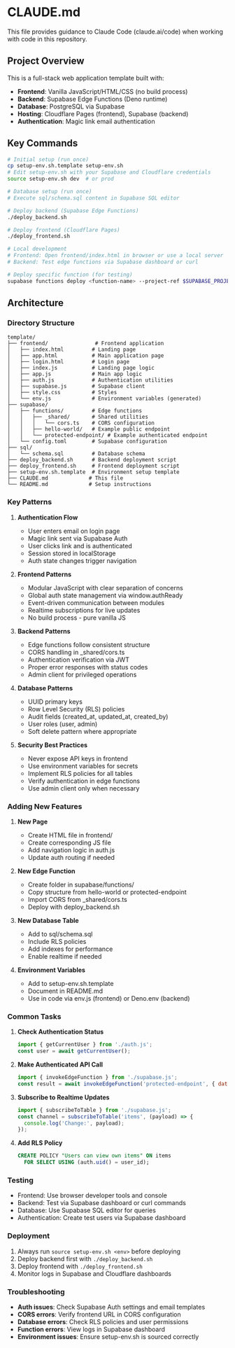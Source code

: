 # CLAUDE.md

This file provides guidance to Claude Code (claude.ai/code) when working with code in this repository.

## Project Overview

This is a full-stack web application template built with:
- **Frontend**: Vanilla JavaScript/HTML/CSS (no build process)
- **Backend**: Supabase Edge Functions (Deno runtime)
- **Database**: PostgreSQL via Supabase
- **Hosting**: Cloudflare Pages (frontend), Supabase (backend)
- **Authentication**: Magic link email authentication

## Key Commands

```bash
# Initial setup (run once)
cp setup-env.sh.template setup-env.sh
# Edit setup-env.sh with your Supabase and Cloudflare credentials
source setup-env.sh dev  # or prod

# Database setup (run once)
# Execute sql/schema.sql content in Supabase SQL editor

# Deploy backend (Supabase Edge Functions)
./deploy_backend.sh

# Deploy frontend (Cloudflare Pages)
./deploy_frontend.sh

# Local development
# Frontend: Open frontend/index.html in browser or use a local server
# Backend: Test edge functions via Supabase dashboard or curl

# Deploy specific function (for testing)
supabase functions deploy <function-name> --project-ref $SUPABASE_PROJECT_REF
```

## Architecture

### Directory Structure
```
template/
├── frontend/               # Frontend application
│   ├── index.html         # Landing page
│   ├── app.html           # Main application page
│   ├── login.html         # Login page
│   ├── index.js           # Landing page logic
│   ├── app.js             # Main app logic
│   ├── auth.js            # Authentication utilities
│   ├── supabase.js        # Supabase client
│   ├── style.css          # Styles
│   └── env.js             # Environment variables (generated)
├── supabase/
│   ├── functions/         # Edge functions
│   │   ├── _shared/       # Shared utilities
│   │   │   └── cors.ts    # CORS configuration
│   │   ├── hello-world/   # Example public endpoint
│   │   └── protected-endpoint/ # Example authenticated endpoint
│   └── config.toml        # Supabase configuration
├── sql/
│   └── schema.sql         # Database schema
├── deploy_backend.sh      # Backend deployment script
├── deploy_frontend.sh     # Frontend deployment script
├── setup-env.sh.template  # Environment setup template
├── CLAUDE.md             # This file
└── README.md             # Setup instructions
```

### Key Patterns

1. **Authentication Flow**
   - User enters email on login page
   - Magic link sent via Supabase Auth
   - User clicks link and is authenticated
   - Session stored in localStorage
   - Auth state changes trigger navigation

2. **Frontend Patterns**
   - Modular JavaScript with clear separation of concerns
   - Global auth state management via window.authReady
   - Event-driven communication between modules
   - Realtime subscriptions for live updates
   - No build process - pure vanilla JS

3. **Backend Patterns**
   - Edge functions follow consistent structure
   - CORS handling in _shared/cors.ts
   - Authentication verification via JWT
   - Proper error responses with status codes
   - Admin client for privileged operations

4. **Database Patterns**
   - UUID primary keys
   - Row Level Security (RLS) policies
   - Audit fields (created_at, updated_at, created_by)
   - User roles (user, admin)
   - Soft delete pattern where appropriate

5. **Security Best Practices**
   - Never expose API keys in frontend
   - Use environment variables for secrets
   - Implement RLS policies for all tables
   - Verify authentication in edge functions
   - Use admin client only when necessary

### Adding New Features

1. **New Page**
   - Create HTML file in frontend/
   - Create corresponding JS file
   - Add navigation logic in auth.js
   - Update auth routing if needed

2. **New Edge Function**
   - Create folder in supabase/functions/
   - Copy structure from hello-world or protected-endpoint
   - Import CORS from _shared/cors.ts
   - Deploy with deploy_backend.sh

3. **New Database Table**
   - Add to sql/schema.sql
   - Include RLS policies
   - Add indexes for performance
   - Enable realtime if needed

4. **Environment Variables**
   - Add to setup-env.sh.template
   - Document in README.md
   - Use in code via env.js (frontend) or Deno.env (backend)

### Common Tasks

1. **Check Authentication Status**
   ```javascript
   import { getCurrentUser } from './auth.js';
   const user = await getCurrentUser();
   ```

2. **Make Authenticated API Call**
   ```javascript
   import { invokeEdgeFunction } from './supabase.js';
   const result = await invokeEdgeFunction('protected-endpoint', { data: 'value' });
   ```

3. **Subscribe to Realtime Updates**
   ```javascript
   import { subscribeToTable } from './supabase.js';
   const channel = subscribeToTable('items', (payload) => {
     console.log('Change:', payload);
   });
   ```

4. **Add RLS Policy**
   ```sql
   CREATE POLICY "Users can view own items" ON items
     FOR SELECT USING (auth.uid() = user_id);
   ```

### Testing

- Frontend: Use browser developer tools and console
- Backend: Test via Supabase dashboard or curl commands
- Database: Use Supabase SQL editor for queries
- Authentication: Create test users via Supabase dashboard

### Deployment

1. Always run `source setup-env.sh <env>` before deploying
2. Deploy backend first with `./deploy_backend.sh`
3. Deploy frontend with `./deploy_frontend.sh`
4. Monitor logs in Supabase and Cloudflare dashboards

### Troubleshooting

- **Auth issues**: Check Supabase Auth settings and email templates
- **CORS errors**: Verify frontend URL in CORS configuration
- **Database errors**: Check RLS policies and user permissions
- **Function errors**: View logs in Supabase dashboard
- **Environment issues**: Ensure setup-env.sh is sourced correctly